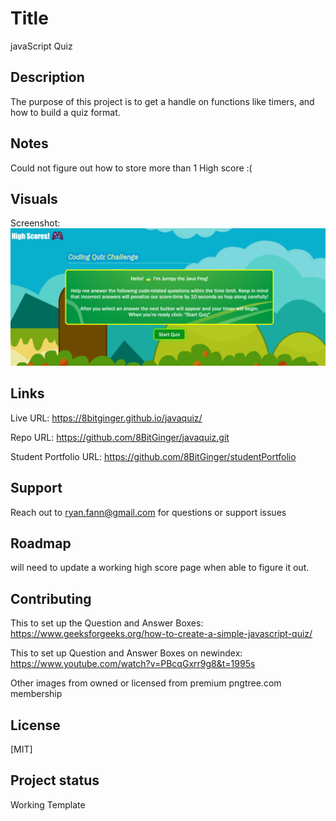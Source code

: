 


# Title
javaScript Quiz

## Description
The purpose of this project is to get a handle on functions like timers, and how to build a quiz format.  

## Notes
Could not figure out how to store more than 1 High score :(

## Visuals
Screenshot:
![Screenshot](./assets/images/liveScreenshotQuiz.png)

## Links
Live URL:  https://8bitginger.github.io/javaquiz/

Repo URL: https://github.com/8BitGinger/javaquiz.git

Student Portfolio URL: https://github.com/8BitGinger/studentPortfolio

## Support
Reach out to ryan.fann@gmail.com for questions or support issues

## Roadmap
will need to update a working high score page when able to figure it out.  

## Contributing
This to set up the Question and Answer Boxes: https://www.geeksforgeeks.org/how-to-create-a-simple-javascript-quiz/

This to set up Question and Answer Boxes on newindex: https://www.youtube.com/watch?v=PBcqGxrr9g8&t=1995s

Other images from owned or licensed from premium pngtree.com membership

## License
[MIT]

## Project status
Working Template